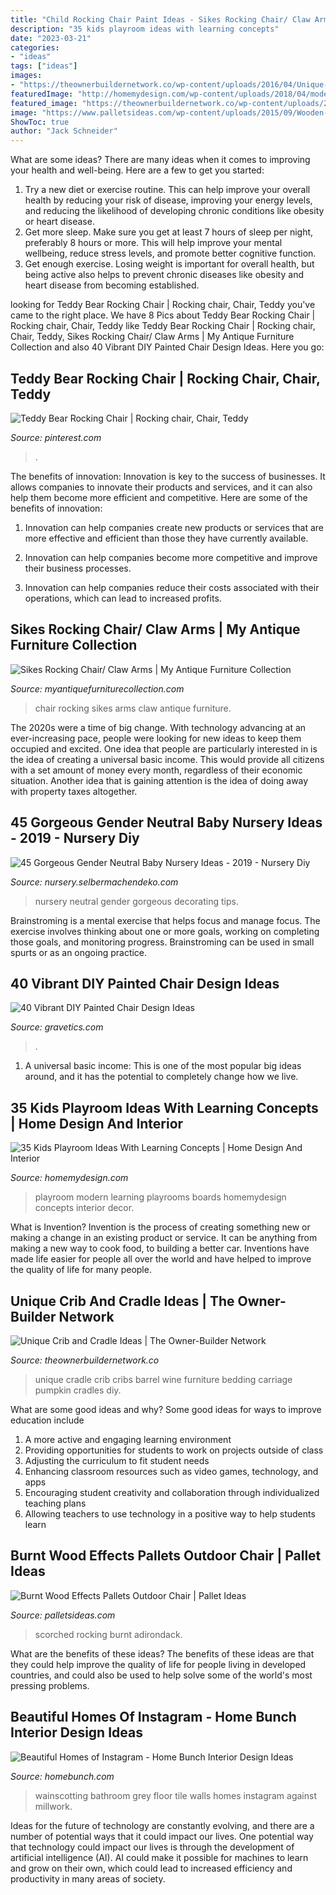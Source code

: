 ```yaml
---
title: "Child Rocking Chair Paint Ideas - Sikes Rocking Chair/ Claw Arms"
description: "35 kids playroom ideas with learning concepts"
date: "2023-03-21"
categories:
- "ideas"
tags: ["ideas"]
images:
- "https://theownerbuildernetwork.co/wp-content/uploads/2016/04/Unique-Crib-Cradle-Ideas-12.jpg"
featuredImage: "http://homemydesign.com/wp-content/uploads/2018/04/modern-kids-playrooms-with-learning-boards.jpg"
featured_image: "https://theownerbuildernetwork.co/wp-content/uploads/2016/04/Unique-Crib-Cradle-Ideas-12.jpg"
image: "https://www.palletsideas.com/wp-content/uploads/2015/09/Wooden-Pallets-Outdoor-Chair-1.jpg"
ShowToc: true
author: "Jack Schneider"
---
```



What are some ideas?
There are many ideas when it comes to improving your health and well-being. Here are a few to get you started: 
1. Try a new diet or exercise routine. This can help improve your overall health by reducing your risk of disease, improving your energy levels, and reducing the likelihood of developing chronic conditions like obesity or heart disease. 
2. Get more sleep. Make sure you get at least 7 hours of sleep per night, preferably 8 hours or more. This will help improve your mental wellbeing, reduce stress levels, and promote better cognitive function. 
3. Get enough exercise. Losing weight is important for overall health, but being active also helps to prevent chronic diseases like obesity and heart disease from becoming established.

	

		
looking for Teddy Bear Rocking Chair | Rocking chair, Chair, Teddy you've came to the right place. We have 8 Pics about Teddy Bear Rocking Chair | Rocking chair, Chair, Teddy like Teddy Bear Rocking Chair | Rocking chair, Chair, Teddy, Sikes Rocking Chair/ Claw Arms | My Antique Furniture Collection and also 40 Vibrant DIY Painted Chair Design Ideas. Here you go:
		
    
## Teddy Bear Rocking Chair | Rocking Chair, Chair, Teddy

<img loading=lazy src="https://i.pinimg.com/736x/52/9a/c1/529ac1649f6f04846ab76a7f92fd3a62.jpg" onerror="this.onerror=null;this.src='https://tse2.mm.bing.net/th?id=OIP.pLBuYUNsduxXlSsmWGIxFQHaL7&amp;pid=15.1';" alt="Teddy Bear Rocking Chair | Rocking chair, Chair, Teddy">

_Source: pinterest.com_

>. 

	

The benefits of innovation:
Innovation is key to the success of businesses. It allows companies to innovate their products and services, and it can also help them become more efficient and competitive. Here are some of the benefits of innovation:
1. Innovation can help companies create new products or services that are more effective and efficient than those they have currently available.

2. Innovation can help companies become more competitive and improve their business processes.

3. Innovation can help companies reduce their costs associated with their operations, which can lead to increased profits.

    
## Sikes Rocking Chair/ Claw Arms | My Antique Furniture Collection

<img loading=lazy src="https://d29jd5m3t61t9.cloudfront.net/myantiquefurniturecollection.com/images/fbfiles/images/image-30a90bc7d014f8f77f98eca1e7c47e01_v_1471206623.jpeg" onerror="this.onerror=null;this.src='https://tse4.mm.bing.net/th?id=OIP.4Cxtu0fH90ZrekDmIGgXAQHaJ4&amp;pid=15.1';" alt="Sikes Rocking Chair/ Claw Arms | My Antique Furniture Collection">

_Source: myantiquefurniturecollection.com_

>chair rocking sikes arms claw antique furniture. 

	

The 2020s were a time of big change. With technology advancing at an ever-increasing pace, people were looking for new ideas to keep them occupied and excited. One idea that people are particularly interested in is the idea of creating a universal basic income. This would provide all citizens with a set amount of money every month, regardless of their economic situation. Another idea that is gaining attention is the idea of doing away with property taxes altogether.

    
## 45 Gorgeous Gender Neutral Baby Nursery Ideas - 2019 - Nursery Diy

<img loading=lazy src="http://nursery.selbermachendeko.com/wp-content/uploads/2019/07/45-Gorgeous-Gender-Neutral-Baby-Nursery-Ideas-2019.jpg" onerror="this.onerror=null;this.src='https://tse3.mm.bing.net/th?id=OIP.8CwbgIxPQS996J1JHUYJqQHaLG&amp;pid=15.1';" alt="45 Gorgeous Gender Neutral Baby Nursery Ideas - 2019 - Nursery Diy">

_Source: nursery.selbermachendeko.com_

>nursery neutral gender gorgeous decorating tips. 

	

Brainstroming is a mental exercise that helps focus and manage focus. The exercise involves thinking about one or more goals, working on completing those goals, and monitoring progress. Brainstroming can be used in small spurts or as an ongoing practice.

    
## 40 Vibrant DIY Painted Chair Design Ideas

<img loading=lazy src="https://www.gravetics.com/wp-content/uploads/2017/08/DIY-Chair-Furniture-Art-Look-at-what-a-little-paint-and-fabric-can-do-to-and-old-chair.jpg" onerror="this.onerror=null;this.src='https://tse2.mm.bing.net/th?id=OIP.5fc6ID9aAkxFa6m4nhvbUgHaNO&amp;pid=15.1';" alt="40 Vibrant DIY Painted Chair Design Ideas">

_Source: gravetics.com_

>. 

	

1. A universal basic income: This is one of the most popular big ideas around, and it has the potential to completely change how we live.

    
## 35 Kids Playroom Ideas With Learning Concepts | Home Design And Interior

<img loading=lazy src="http://homemydesign.com/wp-content/uploads/2018/04/modern-kids-playrooms-with-learning-boards.jpg" onerror="this.onerror=null;this.src='https://tse3.mm.bing.net/th?id=OIP.hsByW11DLk4R-G1N68saEgHaJ4&amp;pid=15.1';" alt="35 Kids Playroom Ideas With Learning Concepts | Home Design And Interior">

_Source: homemydesign.com_

>playroom modern learning playrooms boards homemydesign concepts interior decor. 

	

What is Invention?
Invention is the process of creating something new or making a change in an existing product or service. It can be anything from making a new way to cook food, to building a better car. Inventions have made life easier for people all over the world and have helped to improve the quality of life for many people.

    
## Unique Crib And Cradle Ideas | The Owner-Builder Network

<img loading=lazy src="https://theownerbuildernetwork.co/wp-content/uploads/2016/04/Unique-Crib-Cradle-Ideas-12.jpg" onerror="this.onerror=null;this.src='https://tse2.mm.bing.net/th?id=OIP.t_uUMTJJ7gTRWZy87K4s_gHaFj&amp;pid=15.1';" alt="Unique Crib and Cradle Ideas | The Owner-Builder Network">

_Source: theownerbuildernetwork.co_

>unique cradle crib cribs barrel wine furniture bedding carriage pumpkin cradles diy. 

	

What are some good ideas and why?
Some good ideas for ways to improve education include 
1. A more active and engaging learning environment 
2. Providing opportunities for students to work on projects outside of class 
3. Adjusting the curriculum to fit student needs 
4. Enhancing classroom resources such as video games, technology, and apps 
5. Encouraging student creativity and collaboration through individualized teaching plans 
6. Allowing teachers to use technology in a positive way to help students learn 

    
## Burnt Wood Effects Pallets Outdoor Chair | Pallet Ideas

<img loading=lazy src="https://www.palletsideas.com/wp-content/uploads/2015/09/Wooden-Pallets-Outdoor-Chair-1.jpg" onerror="this.onerror=null;this.src='https://tse3.mm.bing.net/th?id=OIP.4FvoUFrL83ByCDDhDpE4xQHaJ4&amp;pid=15.1';" alt="Burnt Wood Effects Pallets Outdoor Chair | Pallet Ideas">

_Source: palletsideas.com_

>scorched rocking burnt adirondack. 

	

What are the benefits of these ideas?
The benefits of these ideas are that they could help improve the quality of life for people living in developed countries, and could also be used to help solve some of the world's most pressing problems.

    
## Beautiful Homes Of Instagram - Home Bunch Interior Design Ideas

<img loading=lazy src="http://www.homebunch.com/wp-content/uploads/2017/04/Bathroom-Wainscotting.-Bathroom-Wainscotting.-Bathroom-Wainscotting-Ideas.-Bathroom-Wainscotting.-Bathroom-Wainscotting-BathroomWainscotting-Bathroom-Wainscotting.jpg" onerror="this.onerror=null;this.src='https://tse2.mm.bing.net/th?id=OIP.bBopnitaI8i279R6ZNnw4QHaLH&amp;pid=15.1';" alt="Beautiful Homes of Instagram - Home Bunch Interior Design Ideas">

_Source: homebunch.com_

>wainscotting bathroom grey floor tile walls homes instagram against millwork. 

	

Ideas for the future of technology are constantly evolving, and there are a number of potential ways that it could impact our lives. One potential way that technology could impact our lives is through the development of artificial intelligence (AI). AI could make it possible for machines to learn and grow on their own, which could lead to increased efficiency and productivity in many areas of society.

